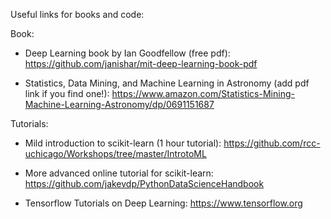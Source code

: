 Useful links for books and code:

Book:

- Deep Learning book by Ian Goodfellow (free pdf):
  https://github.com/janishar/mit-deep-learning-book-pdf
  
- Statistics, Data Mining, and Machine Learning in Astronomy (add pdf link if you find one!):
  https://www.amazon.com/Statistics-Mining-Machine-Learning-Astronomy/dp/0691151687
  
Tutorials:

- Mild introduction to scikit-learn (1 hour tutorial):
  https://github.com/rcc-uchicago/Workshops/tree/master/IntrotoML
  
- More advanced online tutorial for scikit-learn:
  https://github.com/jakevdp/PythonDataScienceHandbook
    
- Tensorflow Tutorials on Deep Learning:
  https://www.tensorflow.org
    
